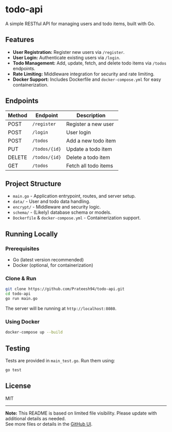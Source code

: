 # todo-api

A simple RESTful API for managing users and todo items, built with Go.

## Features

- **User Registration:** Register new users via `/register`.
- **User Login:** Authenticate existing users via `/login`.
- **Todo Management:** Add, update, fetch, and delete todo items via `/todos` endpoints.
- **Rate Limiting:** Middleware integration for security and rate limiting.
- **Docker Support:** Includes Dockerfile and `docker-compose.yml` for easy containerization.

## Endpoints

| Method | Endpoint            | Description                  |
|--------|---------------------|------------------------------|
| POST   | `/register`         | Register a new user          |
| POST   | `/login`            | User login                   |
| POST   | `/todos`            | Add a new todo item          |
| PUT    | `/todos/{id}`       | Update a todo item           |
| DELETE | `/todos/{id}`       | Delete a todo item           |
| GET    | `/todos`            | Fetch all todo items         |

## Project Structure

- `main.go` - Application entrypoint, routes, and server setup.
- `data/` - User and todo data handling.
- `encrypt/` - Middleware and security logic.
- `schema/` - (Likely) database schema or models.
- `Dockerfile` & `docker-compose.yml` - Containerization support.

## Running Locally

### Prerequisites

- Go (latest version recommended)
- Docker (optional, for containerization)

### Clone & Run

```bash
git clone https://github.com/Prateesh94/todo-api.git
cd todo-api
go run main.go
```

The server will be running at `http://localhost:8080`.

### Using Docker

```bash
docker-compose up --build
```

## Testing

Tests are provided in `main_test.go`. Run them using:

```bash
go test
```

## License

MIT

---

**Note:** This README is based on limited file visibility. Please update with additional details as needed.  
See more files or details in the [GitHub UI](https://github.com/Prateesh94/todo-api/tree/main/).